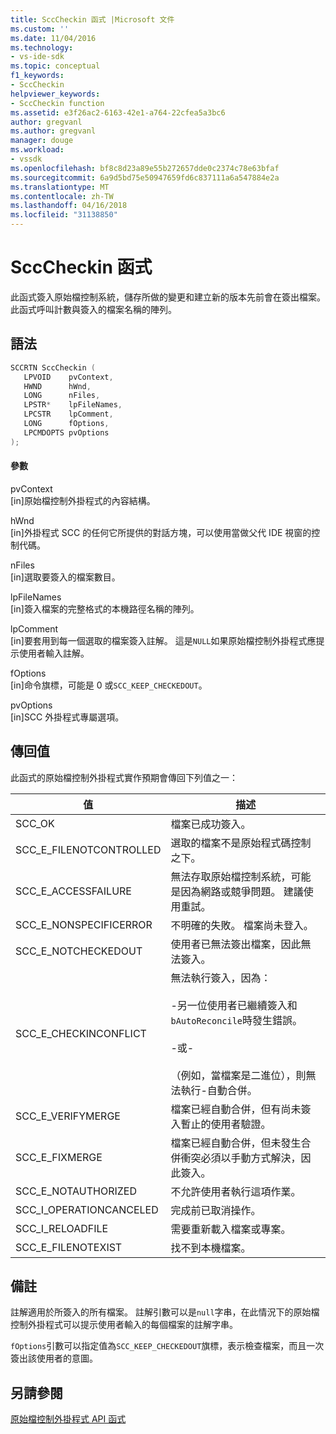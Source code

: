 ```yaml
---
title: SccCheckin 函式 |Microsoft 文件
ms.custom: ''
ms.date: 11/04/2016
ms.technology:
- vs-ide-sdk
ms.topic: conceptual
f1_keywords:
- SccCheckin
helpviewer_keywords:
- SccCheckin function
ms.assetid: e3f26ac2-6163-42e1-a764-22cfea5a3bc6
author: gregvanl
ms.author: gregvanl
manager: douge
ms.workload:
- vssdk
ms.openlocfilehash: bf8c8d23a89e55b272657dde0c2374c78e63bfaf
ms.sourcegitcommit: 6a9d5bd75e50947659fd6c837111a6a547884e2a
ms.translationtype: MT
ms.contentlocale: zh-TW
ms.lasthandoff: 04/16/2018
ms.locfileid: "31138850"
---
```

# <a name="scccheckin-function"></a>SccCheckin 函式
此函式簽入原始檔控制系統，儲存所做的變更和建立新的版本先前會在簽出檔案。 此函式呼叫計數與簽入的檔案名稱的陣列。  
  
## <a name="syntax"></a>語法  
  
```cpp  
SCCRTN SccCheckin (  
   LPVOID    pvContext,  
   HWND      hWnd,  
   LONG      nFiles,  
   LPSTR*    lpFileNames,  
   LPCSTR    lpComment,  
   LONG      fOptions,  
   LPCMDOPTS pvOptions  
);  
```  
  
#### <a name="parameters"></a>參數  
 pvContext  
 [in]原始檔控制外掛程式的內容結構。  
  
 hWnd  
 [in]外掛程式 SCC 的任何它所提供的對話方塊，可以使用當做父代 IDE 視窗的控制代碼。  
  
 nFiles  
 [in]選取要簽入的檔案數目。  
  
 lpFileNames  
 [in]簽入檔案的完整格式的本機路徑名稱的陣列。  
  
 lpComment  
 [in]要套用到每一個選取的檔案簽入註解。 這是`NULL`如果原始檔控制外掛程式應提示使用者輸入註解。  
  
 fOptions  
 [in]命令旗標，可能是 0 或`SCC_KEEP_CHECKEDOUT`。  
  
 pvOptions  
 [in]SCC 外掛程式專屬選項。  
  
## <a name="return-value"></a>傳回值  
 此函式的原始檔控制外掛程式實作預期會傳回下列值之一：  
  
|值|描述|  
|-----------|-----------------|  
|SCC_OK|檔案已成功簽入。|  
|SCC_E_FILENOTCONTROLLED|選取的檔案不是原始程式碼控制之下。|  
|SCC_E_ACCESSFAILURE|無法存取原始檔控制系統，可能是因為網路或競爭問題。 建議使用重試。|  
|SCC_E_NONSPECIFICERROR|不明確的失敗。 檔案尚未登入。|  
|SCC_E_NOTCHECKEDOUT|使用者已無法簽出檔案，因此無法簽入。|  
|SCC_E_CHECKINCONFLICT|無法執行簽入，因為：<br /><br /> -另一位使用者已繼續簽入和`bAutoReconcile`時發生錯誤。<br /><br /> -或-<br /><br /> （例如，當檔案是二進位），則無法執行-自動合併。|  
|SCC_E_VERIFYMERGE|檔案已經自動合併，但有尚未簽入暫止的使用者驗證。|  
|SCC_E_FIXMERGE|檔案已經自動合併，但未發生合併衝突必須以手動方式解決，因此簽入。|  
|SCC_E_NOTAUTHORIZED|不允許使用者執行這項作業。|  
|SCC_I_OPERATIONCANCELED|完成前已取消操作。|  
|SCC_I_RELOADFILE|需要重新載入檔案或專案。|  
|SCC_E_FILENOTEXIST|找不到本機檔案。|  
  
## <a name="remarks"></a>備註  
 註解適用於所簽入的所有檔案。 註解引數可以是`null`字串，在此情況下的原始檔控制外掛程式可以提示使用者輸入的每個檔案的註解字串。  
  
 `fOptions`引數可以指定值為`SCC_KEEP_CHECKEDOUT`旗標，表示檢查檔案，而且一次簽出該使用者的意圖。  
  
## <a name="see-also"></a>另請參閱  
 [原始檔控制外掛程式 API 函式](../extensibility/source-control-plug-in-api-functions.md)